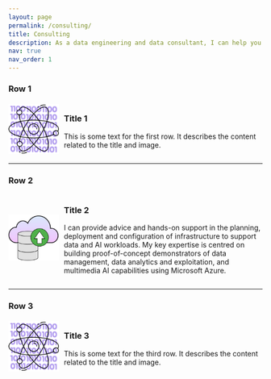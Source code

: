 ```yaml
---
layout: page
permalink: /consulting/
title: Consulting
description: As a data engineering and data consultant, I can help you translate data into valuable and comprehensible insights.
nav: true
nav_order: 1
---
```


### Row 1

<div style="display: flex; align-items: center;">
  <img src="../assets/img/consulting/synthetic-data-generation.png" alt="Image 1" style="width: 100px; height: auto; margin-right: 10px;">
  <div>
    <h3>Title 1</h3>
    <p>This is some text for the first row. It describes the content related to the title and image.</p>
  </div>
</div>

---

### Row 2

<div style="display: flex; align-items: center;">
  <img src="../assets/img/consulting/cloud-consulting.png" alt="Image 2" style="width: 100px; height: auto; margin-right: 10px;">
  <div>
    <h3>Title 2</h3>
    <p>I can provide advice and hands-on support in the planning, deployment and configuration of infrastructure to support data and AI workloads. My key expertise is centred on building proof-of-concept demonstrators of data management, data analytics and exploitation, and multimedia AI capabilities using Microsoft Azure.</p>
  </div>
</div>

---

### Row 3

<div style="display: flex; align-items: center;">
  <img src="../assets/img/consulting/synthetic-data-generation.png" alt="Image 3" style="width: 100px; height: auto; margin-right: 10px;">
  <div>
    <h3>Title 3</h3>
    <p>This is some text for the third row. It describes the content related to the title and image.</p>
  </div>
</div>

